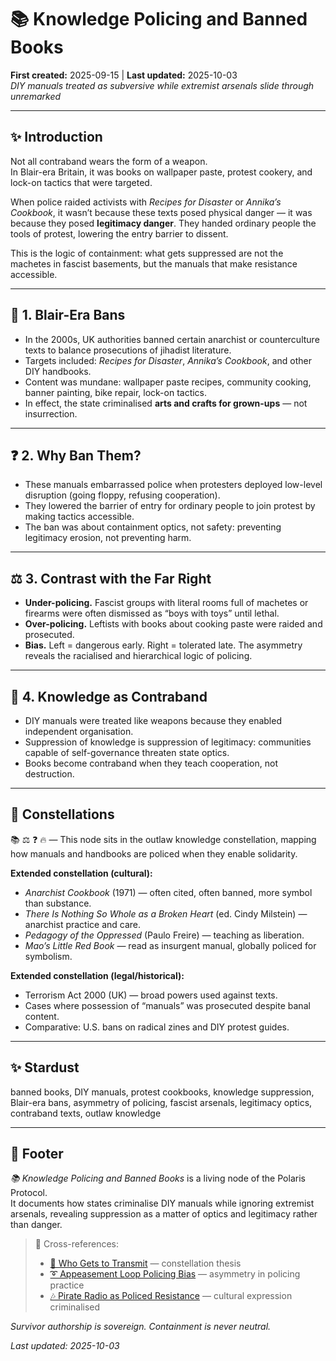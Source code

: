 # 📚 Knowledge Policing and Banned Books  
**First created:** 2025-09-15 | **Last updated:** 2025-10-03  
*DIY manuals treated as subversive while extremist arsenals slide through unremarked*  

---

## ✨ Introduction  
Not all contraband wears the form of a weapon.  
In Blair-era Britain, it was books on wallpaper paste, protest cookery, and lock-on tactics that were targeted.  

When police raided activists with *Recipes for Disaster* or *Annika’s Cookbook*, it wasn’t because these texts posed physical danger — it was because they posed **legitimacy danger**. They handed ordinary people the tools of protest, lowering the entry barrier to dissent.  

This is the logic of containment: what gets suppressed are not the machetes in fascist basements, but the manuals that make resistance accessible.  

---

## 📕 1. Blair-Era Bans  
- In the 2000s, UK authorities banned certain anarchist or counterculture texts to balance prosecutions of jihadist literature.  
- Targets included: *Recipes for Disaster*, *Annika’s Cookbook*, and other DIY handbooks.  
- Content was mundane: wallpaper paste recipes, community cooking, banner painting, bike repair, lock-on tactics.  
- In effect, the state criminalised **arts and crafts for grown-ups** — not insurrection.  

---

## ❓ 2. Why Ban Them?  
- These manuals embarrassed police when protesters deployed low-level disruption (going floppy, refusing cooperation).  
- They lowered the barrier of entry for ordinary people to join protest by making tactics accessible.  
- The ban was about containment optics, not safety: preventing legitimacy erosion, not preventing harm.  

---

## ⚖️ 3. Contrast with the Far Right  
- **Under-policing.** Fascist groups with literal rooms full of machetes or firearms were often dismissed as “boys with toys” until lethal.  
- **Over-policing.** Leftists with books about cooking paste were raided and prosecuted.  
- **Bias.** Left = dangerous early. Right = tolerated late. The asymmetry reveals the racialised and hierarchical logic of policing.  

---

## 📜 4. Knowledge as Contraband  
- DIY manuals were treated like weapons because they enabled independent organisation.  
- Suppression of knowledge is suppression of legitimacy: communities capable of self-governance threaten state optics.  
- Books become contraband when they teach cooperation, not destruction.  

---

## 🌌 Constellations  

📚 ⚖️ ❓ 🔥 — This node sits in the outlaw knowledge constellation, mapping how manuals and handbooks are policed when they enable solidarity.  

**Extended constellation (cultural):**  
- *Anarchist Cookbook* (1971) — often cited, often banned, more symbol than substance.  
- *There Is Nothing So Whole as a Broken Heart* (ed. Cindy Milstein) — anarchist practice and care.  
- *Pedagogy of the Oppressed* (Paulo Freire) — teaching as liberation.  
- *Mao’s Little Red Book* — read as insurgent manual, globally policed for symbolism.  

**Extended constellation (legal/historical):**  
- Terrorism Act 2000 (UK) — broad powers used against texts.  
- Cases where possession of “manuals” was prosecuted despite banal content.  
- Comparative: U.S. bans on radical zines and DIY protest guides.  

---

## ✨ Stardust  

banned books, DIY manuals, protest cookbooks, knowledge suppression, Blair-era bans, asymmetry of policing, fascist arsenals, legitimacy optics, contraband texts, outlaw knowledge  

---

## 🏮 Footer  

*📚 Knowledge Policing and Banned Books* is a living node of the Polaris Protocol.  
It documents how states criminalise DIY manuals while ignoring extremist arsenals, revealing suppression as a matter of optics and legitimacy rather than danger.  

> 📡 Cross-references:  
> * [📡 Who Gets to Transmit](./📡_who_gets_to_transmit.md) — constellation thesis  
> * [➰ Appeasement Loop Policing Bias](./➰_appeasement_loop_policing_bias.md) — asymmetry in policing practice  
> * [🎶 Pirate Radio as Policed Resistance](./🎶_pirate_radio_as_policed_resistance.md) — cultural expression criminalised  

*Survivor authorship is sovereign. Containment is never neutral.*  

_Last updated: 2025-10-03_  
